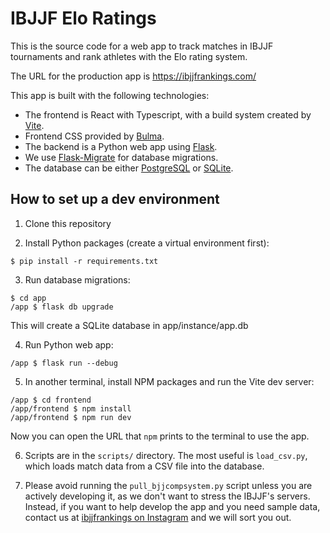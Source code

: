 # IBJJF Elo Ratings

This is the source code for a web app to track matches in IBJJF tournaments and rank athletes with the Elo rating system.

The URL for the production app is https://ibjjfrankings.com/

This app is built with the following technologies:

* The frontend is React with Typescript, with a build system created by [Vite](https://vite.dev/).
* Frontend CSS provided by [Bulma](https://bulma.io/).
* The backend is a Python web app using [Flask](https://flask.palletsprojects.com/en/stable/).
* We use [Flask-Migrate](https://flask-migrate.readthedocs.io/en/latest/) for database migrations.
* The database can be either [PostgreSQL](https://www.postgresql.org/) or [SQLite](https://www.sqlite.org/).

## How to set up a dev environment

1. Clone this repository

2. Install Python packages (create a virtual environment first):

```
$ pip install -r requirements.txt
```

3. Run database migrations:

```
$ cd app
/app $ flask db upgrade
```

This will create a SQLite database in app/instance/app.db

4. Run Python web app:

```
/app $ flask run --debug
```

5. In another terminal, install NPM packages and run the Vite dev server:

```
/app $ cd frontend
/app/frontend $ npm install
/app/frontend $ npm run dev
```

Now you can open the URL that `npm` prints to the terminal to use the app.

6. Scripts are in the `scripts/` directory. The most useful is `load_csv.py`, which loads match data from a CSV file into the database.

7. Please avoid running the `pull_bjjcompsystem.py` script unless you are actively developing it, as we don't want to stress the IBJJF's servers. Instead, if you want to help develop the app and you need sample data, contact us at [ibjjfrankings on Instagram](https://www.instagram.com/ibjjfrankings/) and we will sort you out.

